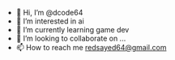 - 👋 Hi, I’m @dcode64
- 👀 I’m interested in ai
- 🌱 I’m currently learning game dev
- 💞️ I’m looking to collaborate on ...
- 📫 How to reach me redsayed64@gmail.com

<!---
dcode64/dcode64 is a ✨ special ✨ repository because its `README.md` (this file) appears on your GitHub profile.
You can click the Preview link to take a look at your changes.
--->
